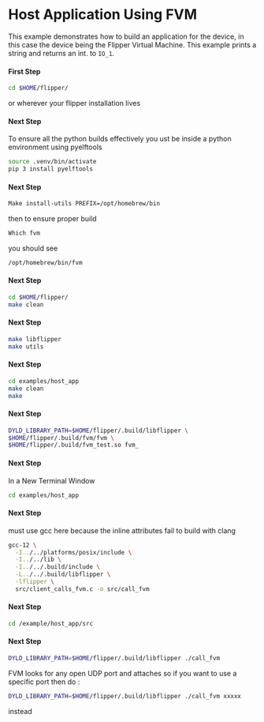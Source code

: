 # Host Application Using FVM

This example demonstrates how to build an application for the device, in this case the device being the Flipper Virtual Machine. This example prints a string and returns an int.
to `IO_1`.

#### First Step

```sh
cd $HOME/flipper/
```
or wherever your flipper installation lives

#### Next Step

To ensure all the python builds effectively you ust be inside a python environment using pyelftools

```sh
source .venv/bin/activate
pip 3 install pyelftools 
```

#### Next Step

```sh
Make install-utils PREFIX=/opt/homebrew/bin
```
then to ensure proper build 

```sh
Which fvm
```
you should see

```sh
/opt/homebrew/bin/fvm 
```

#### Next Step

```sh
cd $HOME/flipper/
make clean 
```
#### Next Step

```sh
make libflipper
make utils
```

#### Next Step

```sh
cd examples/host_app
make clean
make
```
#### Next Step

```sh
DYLD_LIBRARY_PATH=$HOME/flipper/.build/libflipper \
$HOME/flipper/.build/fvm/fvm \
$HOME/flipper/.build/fvm_test.so fvm_
```

#### Next Step

In a New Terminal Window

```sh
cd examples/host_app
```
#### Next Step

must use gcc here because the inline attributes fail to build with clang

```sh
gcc-12 \
  -I../../platforms/posix/include \
  -I../../lib \
  -I../../.build/include \
  -L../../.build/libflipper \
  -lflipper \
  src/client_calls_fvm.c -o src/call_fvm
```
#### Next Step

```sh
cd /example/host_app/src
```

#### Next Step

```sh
DYLD_LIBRARY_PATH=$HOME/flipper/.build/libflipper ./call_fvm 
```
FVM looks for any open UDP port and attaches so if you want to use a specific port then do :

```sh
DYLD_LIBRARY_PATH=$HOME/flipper/.build/libflipper ./call_fvm xxxxx
```
instead
